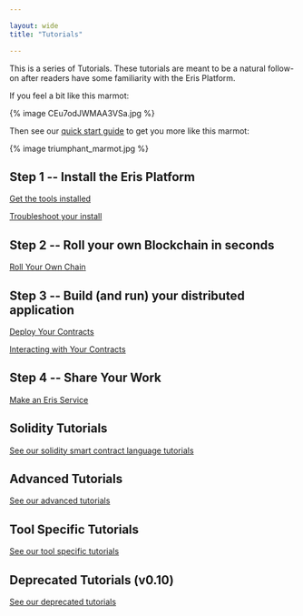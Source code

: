 ```yaml
---

layout: wide
title: "Tutorials"

---
```


This is a series of Tutorials. These tutorials are meant to be a natural follow-on after readers have some familiarity with the Eris Platform.

If you feel a bit like this marmot:

{% image CEu7odJWMAA3VSa.jpg %}

Then see our [quick start guide](getting-started/) to get you more like this marmot:

{% image triumphant_marmot.jpg %}

## Step 1 -- Install the Eris Platform

[Get the tools installed](getting-started/)

[Troubleshoot your install](install-troubleshooting/)

## Step 2 -- Roll your own Blockchain in seconds

[Roll Your Own Chain](chainmaking/)

## Step 3 -- Build (and run) your distributed application

[Deploy Your Contracts](contractsdeploying/)

[Interacting with Your Contracts](contractsinteracting/)

## Step 4 -- Share Your Work

[Make an Eris Service](servicesmaking/)

## Solidity Tutorials

[See our solidity smart contract language tutorials](solidity/)

## Advanced Tutorials

[See our advanced tutorials](advanced/)

## Tool Specific Tutorials

[See our tool specific tutorials](tool-specific/)

## Deprecated Tutorials (v0.10)

[See our deprecated tutorials](deprecated/)
